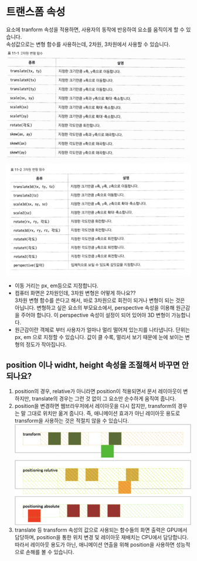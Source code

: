 # 트랜스폼 속성
요소에 tranform 속성을 적용하면, 사용자의 동작에 반응하여 요소를 움직이게 할 수 있습니다.  
속성값으로는 변형 함수를 사용하는데, 2차원, 3차원에서 사용할 수 있습니다.
![img61](./img/61.png) 
![img62](./img/62.png) 

* 이동 거리는 px, em등으로 지정합니다.
* 컴퓨터 화면은 2차원인데, 3차원 변형은 어떻게 하나요??  
3차원 변형 함수를 쓴다고 해서, 바로 3차원으로 회전이 되거나 변형이 되는 것은 아닙니다. 변형하고 싶은 요소의 부모요소에서, perspective 속성을 이용해 원근감을 주어야 합니다. 이 perspective 속성이 설정이 되어 있어야 3D 변형이 가능합니다.  
* 원근감이란 객체로 부터 사용자가 얼마나 멀리 떨어져 있는지를 나타냅니다. 단위는 px, em 으로 지정할 수 있습니다. 값이 클 수록, 멀리서 보기 때문에 눈에 보이는 변형의 정도가 작아집니다.  
  
  
## position 이나 widht, height 속성을 조절해서 바꾸면 안되나요?
1. position의 경우, relative가 아니라면 position이 적용되면서 문서 레이아웃이 변하지만, translate의 경우는 그런 것 없이 그 요소만 순수하게 움직여 줍니다.  
2. position을 변경하면 웹브라우저에서 레이아웃을 다시 잡지만, transform의 경우는 말 그대로 위치만 옮겨 줍니다. 즉, 애니메이션 효과가 아닌 레이아웃 용도로 transform을 사용하는 것은 적절치 않을 수 있습니다.
![img63](./img/63.png) 
3. translate 등 transform 속성의 값으로 사용되는 함수들의 화면 출력은 GPU에서 담당하며, position을 통한 위치 변경 및 레이아웃 재배치는 CPU에서 담당합니다. 따라서 레이아웃 용도가 아닌, 애니메이션 연출을 위해 position을 사용하면 성능적으로 손해를 볼 수 있습니다.